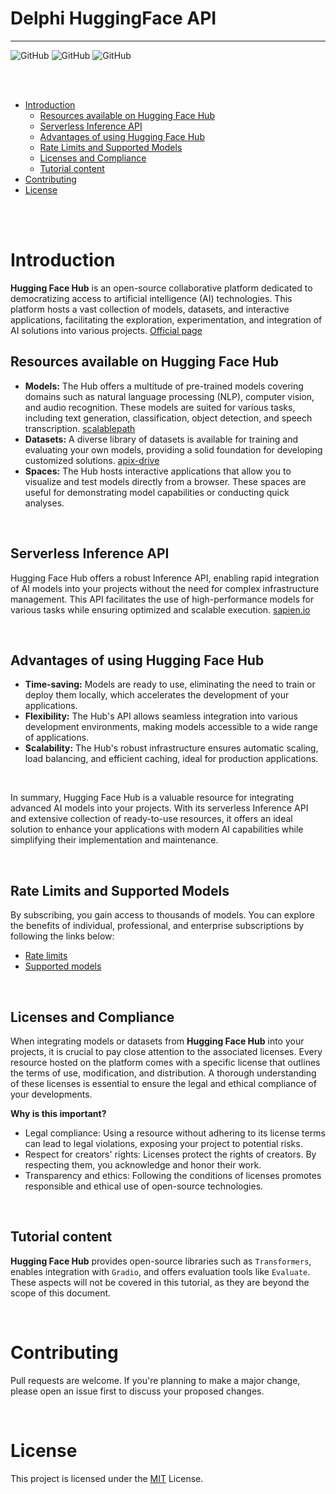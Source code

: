 # Delphi HuggingFace API

___
![GitHub](https://img.shields.io/badge/IDE%20Version-Delphi%2010.3/11/12-yellow)
![GitHub](https://img.shields.io/badge/platform-all%20platforms-green)
![GitHub](https://img.shields.io/badge/Updated%20the%2012/22/2024-blue)

<br/>
<br/>


- [Introduction](#Introduction)
    - [Resources available on Hugging Face Hub](#Resources-available-on-Hugging-Face-Hub)
    - [Serverless Inference API](#Serverless-Inference-API)
    - [Advantages of using Hugging Face Hub](#Advantages-of-using-Hugging-Face-Hub)
    - [Rate Limits and Supported Models](#Rate-Limits-and-Supported-Models)
    - [Licenses and Compliance](#Licenses-and-Compliance)
    - [Tutorial content](#Tutorial-content)
- [Contributing](#contributing)
- [License](#license)
 
<br/>
<br/>

# Introduction

**Hugging Face Hub** is an open-source collaborative platform dedicated to democratizing access to artificial intelligence (AI) technologies. This platform hosts a vast collection of models, datasets, and interactive applications, facilitating the exploration, experimentation, and integration of AI solutions into various projects.
[Official page](https://huggingface.co/docs/hub/index)

## Resources available on Hugging Face Hub

- **Models:** The Hub offers a multitude of pre-trained models covering domains such as natural language processing (NLP), computer vision, and audio recognition. These models are suited for various tasks, including text generation, classification, object detection, and speech transcription. [scalablepath](https://www.scalablepath.com/machine-learning/hugging-face?utm_source=chatgpt.com)
- **Datasets:** A diverse library of datasets is available for training and evaluating your own models, providing a solid foundation for developing customized solutions. [apix-drive](https://apix-drive.com/en/blog/useful/what-is-hugging-face?utm_source=chatgpt.com)
- **Spaces:** The Hub hosts interactive applications that allow you to visualize and test models directly from a browser. These spaces are useful for demonstrating model capabilities or conducting quick analyses. 

<br/>

## Serverless Inference API

Hugging Face Hub offers a robust Inference API, enabling rapid integration of AI models into your projects without the need for complex infrastructure management. This API facilitates the use of high-performance models for various tasks while ensuring optimized and scalable execution. [sapien.io](https://www.sapien.io/blog/what-is-hugging-face-a-review-of-its-key-features-and-tools?utm_source=chatgpt.com)

<br/>

## Advantages of using Hugging Face Hub

- **Time-saving:** Models are ready to use, eliminating the need to train or deploy them locally, which accelerates the development of your applications.
- **Flexibility:** The Hub's API allows seamless integration into various development environments, making models accessible to a wide range of applications. 
- **Scalability:** The Hub's robust infrastructure ensures automatic scaling, load balancing, and efficient caching, ideal for production applications. 

<br/>

In summary, Hugging Face Hub is a valuable resource for integrating advanced AI models into your projects. With its serverless Inference API and extensive collection of ready-to-use resources, it offers an ideal solution to enhance your applications with modern AI capabilities while simplifying their implementation and maintenance.

<br/>

## Rate Limits and Supported Models

By subscribing, you gain access to thousands of models. You can explore the benefits of individual, professional, and enterprise subscriptions by following the links below:

- [Rate limits](https://huggingface.co/docs/api-inference/rate-limits)
- [Supported models](https://huggingface.co/docs/api-inference/supported-models)

<br/>

## Licenses and Compliance

When integrating models or datasets from **Hugging Face Hub** into your projects, it is crucial to pay close attention to the associated licenses. Every resource hosted on the platform comes with a specific license that outlines the terms of use, modification, and distribution. A thorough understanding of these licenses is essential to ensure the legal and ethical compliance of your developments.

**Why is this important?**

- Legal compliance: Using a resource without adhering to its license terms can lead to legal violations, exposing your project to potential risks.
- Respect for creators' rights: Licenses protect the rights of creators. By respecting them, you acknowledge and honor their work.
- Transparency and ethics: Following the conditions of licenses promotes responsible and ethical use of open-source technologies.

<br/>

## Tutorial content

**Hugging Face Hub** provides open-source libraries such as `Transformers`, enables integration with `Gradio`, and offers evaluation tools like `Evaluate`. These aspects will not be covered in this tutorial, as they are beyond the scope of this document.

<br/>

# Contributing

Pull requests are welcome. If you're planning to make a major change, please open an issue first to discuss your proposed changes.

<br/>

# License

This project is licensed under the [MIT](https://choosealicense.com/licenses/mit/) License.